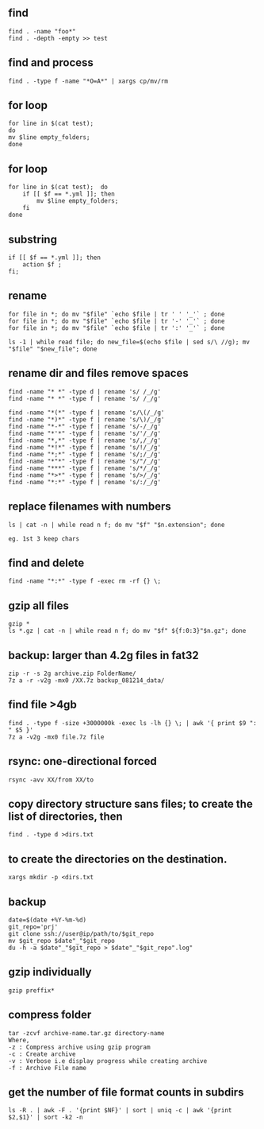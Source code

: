 ## find

    find . -name "foo*"
    find . -depth -empty >> test

## find and process

    find . -type f -name "*O=A*" | xargs cp/mv/rm

## for loop  
    for line in $(cat test);  
    do  
    mv $line empty_folders;  
    done  

## for loop  
    for line in $(cat test);  do  
        if [[ $f == *.yml ]]; then
            mv $line empty_folders; 
        fi
    done  

## substring

    if [[ $f == *.yml ]]; then 
        action $f ; 
    fi; 

## rename  

    for file in *; do mv "$file" `echo $file | tr ' ' '_'` ; done  
    for file in *; do mv "$file" `echo $file | tr '-' '_'` ; done  
    for file in *; do mv "$file" `echo $file | tr ':' '_'` ; done  

    ls -1 | while read file; do new_file=$(echo $file | sed s/\ //g); mv "$file" "$new_file"; done  


## rename dir and files remove spaces  

    find -name "* *" -type d | rename 's/ /_/g'  
    find -name "* *" -type f | rename 's/ /_/g'  

    find -name "*(*" -type f | rename 's/\(/_/g'  
    find -name "*)*" -type f | rename 's/\)/_/g'  
    find -name "*-*" -type f | rename 's/-/_/g'  
    find -name "*'*" -type f | rename 's/'/_/g'  
    find -name "*,*" -type f | rename 's/,/_/g'  
    find -name "*!*" -type f | rename 's/!/_/g'  
    find -name "*;*" -type f | rename 's/;/_/g'  
    find -name "*"*" -type f | rename 's/"/_/g'  
    find -name "***" -type f | rename 's/*/_/g'  
    find -name "*>*" -type f | rename 's/>/_/g'  
    find -name "*:*" -type f | rename 's/:/_/g'  
  
## replace filenames with numbers  

    ls | cat -n | while read n f; do mv "$f" "$n.extension"; done

    eg. 1st 3 keep chars

## find and delete

    find -name "*:*" -type f -exec rm -rf {} \;

## gzip all files

    gzip *
    ls *.gz | cat -n | while read n f; do mv "$f" ${f:0:3}"$n.gz"; done

## backup: larger than 4.2g files in fat32
    zip -r -s 2g archive.zip FolderName/
    7z a -r -v2g -mx0 /XX.7z backup_081214_data/

## find file >4gb 
    find . -type f -size +3000000k -exec ls -lh {} \; | awk '{ print $9 ": " $5 }'
    7z a -v2g -mx0 file.7z file

## rsync: one-directional forced

    rsync -avv XX/from XX/to

## copy directory structure sans files; to create the list of directories, then

    find . -type d >dirs.txt

## to create the directories on the destination.

    xargs mkdir -p <dirs.txt

## backup

    date=$(date +%Y-%m-%d)
    git_repo='prj'
    git clone ssh://user@ip/path/to/$git_repo
    mv $git_repo $date"_"$git_repo
    du -h -a $date"_"$git_repo > $date"_"$git_repo".log"

## gzip individually
    gzip preffix*
    
## compress folder
    tar -zcvf archive-name.tar.gz directory-name
    Where,
    -z : Compress archive using gzip program
    -c : Create archive
    -v : Verbose i.e display progress while creating archive
    -f : Archive File name

## get the number of file format counts in subdirs

    ls -R . | awk -F . '{print $NF}' | sort | uniq -c | awk '{print $2,$1}' | sort -k2 -n

